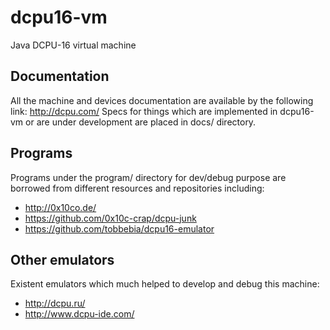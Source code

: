 # dcpu16-vm

Java DCPU-16 virtual machine

## Documentation

All the machine and devices documentation are available by the following link: http://dcpu.com/
Specs for things which are implemented in dcpu16-vm or are under development are placed in docs/ directory.

## Programs

Programs under the program/ directory for dev/debug purpose are borrowed from different resources and repositories including:
* http://0x10co.de/
* https://github.com/0x10c-crap/dcpu-junk
* https://github.com/tobbebia/dcpu16-emulator

## Other emulators

Existent emulators which much helped to develop and debug this machine:
* http://dcpu.ru/
* http://www.dcpu-ide.com/